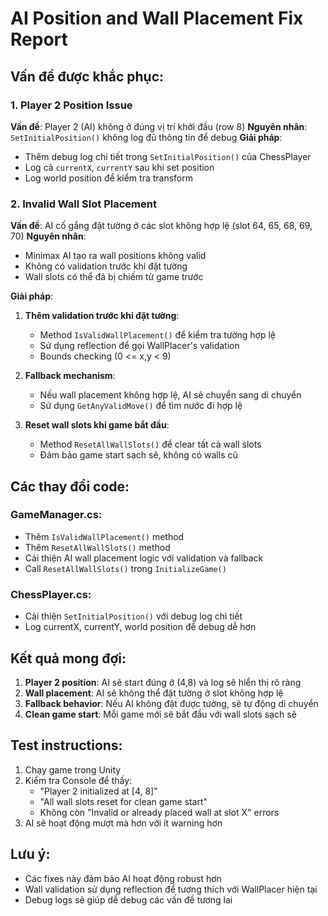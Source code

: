 # AI Position and Wall Placement Fix Report

## Vấn đề được khắc phục:

### 1. Player 2 Position Issue
**Vấn đề**: Player 2 (AI) không ở đúng vị trí khởi đầu (row 8)
**Nguyên nhân**: `SetInitialPosition()` không log đủ thông tin để debug
**Giải pháp**: 
- Thêm debug log chi tiết trong `SetInitialPosition()` của ChessPlayer
- Log cả `currentX`, `currentY` sau khi set position
- Log world position để kiểm tra transform

### 2. Invalid Wall Slot Placement
**Vấn đề**: AI cố gắng đặt tường ở các slot không hợp lệ (slot 64, 65, 68, 69, 70)
**Nguyên nhân**: 
- Minimax AI tạo ra wall positions không valid
- Không có validation trước khi đặt tường
- Wall slots có thể đã bị chiếm từ game trước

**Giải pháp**:
1. **Thêm validation trước khi đặt tường**:
   - Method `IsValidWallPlacement()` để kiểm tra tường hợp lệ
   - Sử dụng reflection để gọi WallPlacer's validation
   - Bounds checking (0 <= x,y < 9)

2. **Fallback mechanism**:
   - Nếu wall placement không hợp lệ, AI sẽ chuyển sang di chuyển
   - Sử dụng `GetAnyValidMove()` để tìm nước đi hợp lệ

3. **Reset wall slots khi game bắt đầu**:
   - Method `ResetAllWallSlots()` để clear tất cả wall slots
   - Đảm bảo game start sạch sẽ, không có walls cũ

## Các thay đổi code:

### GameManager.cs:
- Thêm `IsValidWallPlacement()` method
- Thêm `ResetAllWallSlots()` method  
- Cải thiện AI wall placement logic với validation và fallback
- Call `ResetAllWallSlots()` trong `InitializeGame()`

### ChessPlayer.cs:
- Cải thiện `SetInitialPosition()` với debug log chi tiết
- Log currentX, currentY, world position để debug dễ hơn

## Kết quả mong đợi:

1. **Player 2 position**: AI sẽ start đúng ở (4,8) và log sẽ hiển thị rõ ràng
2. **Wall placement**: AI sẽ không thể đặt tường ở slot không hợp lệ
3. **Fallback behavior**: Nếu AI không đặt được tường, sẽ tự động di chuyển
4. **Clean game start**: Mỗi game mới sẽ bắt đầu với wall slots sạch sẽ

## Test instructions:

1. Chạy game trong Unity
2. Kiểm tra Console để thấy:
   - "Player 2 initialized at [4, 8]" 
   - "All wall slots reset for clean game start"
   - Không còn "Invalid or already placed wall at slot X" errors
3. AI sẽ hoạt động mượt mà hơn với ít warning hơn

## Lưu ý:

- Các fixes này đảm bảo AI hoạt động robust hơn
- Wall validation sử dụng reflection để tương thích với WallPlacer hiện tại
- Debug logs sẽ giúp dễ debug các vấn đề tương lai
